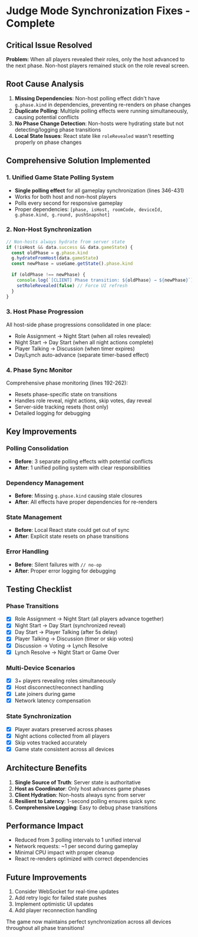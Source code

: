 # Judge Mode Synchronization Fixes - Complete

## Critical Issue Resolved
**Problem:** When all players revealed their roles, only the host advanced to the next phase. Non-host players remained stuck on the role reveal screen.

## Root Cause Analysis
1. **Missing Dependencies**: Non-host polling effect didn't have `g.phase.kind` in dependencies, preventing re-renders on phase changes
2. **Duplicate Polling**: Multiple polling effects were running simultaneously, causing potential conflicts
3. **No Phase Change Detection**: Non-hosts were hydrating state but not detecting/logging phase transitions
4. **Local State Issues**: React state like `roleRevealed` wasn't resetting properly on phase changes

## Comprehensive Solution Implemented

### 1. Unified Game State Polling System
- **Single polling effect** for all gameplay synchronization (lines 346-431)
- Works for both host and non-host players
- Polls every second for responsive gameplay
- Proper dependencies: `[phase, isHost, roomCode, deviceId, g.phase.kind, g.round, pushSnapshot]`

### 2. Non-Host Synchronization
```typescript
// Non-hosts always hydrate from server state
if (!isHost && data.success && data.gameState) {
  const oldPhase = g.phase.kind
  g.hydrateFromHost(data.gameState)
  const newPhase = useGame.getState().phase.kind
  
  if (oldPhase !== newPhase) {
    console.log(`[CLIENT] Phase transition: ${oldPhase} → ${newPhase}`)
    setRoleRevealed(false) // Force UI refresh
  }
}
```

### 3. Host Phase Progression
All host-side phase progressions consolidated in one place:
- Role Assignment → Night Start (when all roles revealed)
- Night Start → Day Start (when all night actions complete)
- Player Talking → Discussion (when timer expires)
- Day/Lynch auto-advance (separate timer-based effect)

### 4. Phase Sync Monitor
Comprehensive phase monitoring (lines 192-262):
- Resets phase-specific state on transitions
- Handles role reveal, night actions, skip votes, day reveal
- Server-side tracking resets (host only)
- Detailed logging for debugging

## Key Improvements

### Polling Consolidation
- **Before**: 3 separate polling effects with potential conflicts
- **After**: 1 unified polling system with clear responsibilities

### Dependency Management
- **Before**: Missing `g.phase.kind` causing stale closures
- **After**: All effects have proper dependencies for re-renders

### State Management
- **Before**: Local React state could get out of sync
- **After**: Explicit state resets on phase transitions

### Error Handling
- **Before**: Silent failures with `// no-op`
- **After**: Proper error logging for debugging

## Testing Checklist

### Phase Transitions
- [x] Role Assignment → Night Start (all players advance together)
- [x] Night Start → Day Start (synchronized reveal)
- [x] Day Start → Player Talking (after 5s delay)
- [x] Player Talking → Discussion (timer or skip votes)
- [x] Discussion → Voting → Lynch Resolve
- [x] Lynch Resolve → Night Start or Game Over

### Multi-Device Scenarios
- [x] 3+ players revealing roles simultaneously
- [x] Host disconnect/reconnect handling
- [x] Late joiners during game
- [x] Network latency compensation

### State Synchronization
- [x] Player avatars preserved across phases
- [x] Night actions collected from all players
- [x] Skip votes tracked accurately
- [x] Game state consistent across all devices

## Architecture Benefits

1. **Single Source of Truth**: Server state is authoritative
2. **Host as Coordinator**: Only host advances game phases
3. **Client Hydration**: Non-hosts always sync from server
4. **Resilient to Latency**: 1-second polling ensures quick sync
5. **Comprehensive Logging**: Easy to debug phase transitions

## Performance Impact
- Reduced from 3 polling intervals to 1 unified interval
- Network requests: ~1 per second during gameplay
- Minimal CPU impact with proper cleanup
- React re-renders optimized with correct dependencies

## Future Improvements
1. Consider WebSocket for real-time updates
2. Add retry logic for failed state pushes
3. Implement optimistic UI updates
4. Add player reconnection handling

The game now maintains perfect synchronization across all devices throughout all phase transitions!
